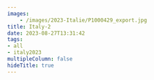 ```yaml
---
images:
    - /images/2023-Italie/P1000429_export.jpg
title: Italy-2
date: 2023-08-27T13:31:42
tags:
- all
- italy2023
multipleColumn: false
hideTitle: true
---
```

